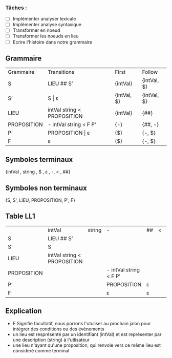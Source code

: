 ### Tâches :
+ [ ] Implémenter analyser lexicale
+ [ ] Implémenter analyse syntaxique
+ [ ] Transformer en noeud
+ [ ] Transformer les noeuds en lieu
+ [ ] Ecrire l'histoire dans notre grammaire

## Grammaire
| | | | |
|-|-|-|-|
|Grammaire| Transitions |First|Follow|
|S|LIEU ## S’|{intVal}|{intVal, $}|
|S’|S \| ε|{intVal, $}|{intVal, $}|
|LIEU|intVal string < PROPOSITION|{intVal}|{##}|
|PROPOSITION|- intVal string < F P’|{-}|{##, -}|
|P’|PROPOSITION \| ε|{$}|{-, $}|
|F|ε|{$}|{-, $}|

## Symboles terminaux
{intVal , string , $ , ε , -, < , ##}

## Symboles non terminaux
{S, S', LIEU, PROPOSITION, P', F}


## Table LL1 
| | | | | | | |
|-|-|-|-|-|-|-|
| |intVal|string|-|##|<|$|
|S|LIEU ## S’| | | | | |
|S’|S| | | | |ε|
|LIEU|intVal string < PROPOSITION| | | | | |
|PROPOSITION| | |- intVal string < F P'| | | |
|P’| | |PROPOSITION|ε| | |
|F| | |ε|ε| | |

## Explication
- F Signifie facultatif, nous porrons l'utuliser au prochain jalon pour intégrer des conditions ou des évènements
- un lieu est resprésenté par un identifiant (intVal) et est représenter par une description (string) à l'utlisateur
- une lieu n'ayant qu'une proposition, qui renvoie vers ce même lieu est consideré comme terminal
